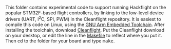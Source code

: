 This folder contains experimental code to support running Hackflight on the popular STM32F-based flight controllers,
by linking to the low-level device drivers (UART, I<sup>2</sup>C, SPI, PWM) in
the Cleanflight repository. It is easiest to compile this code on Linux, using
the [GNU Arm Embedded
Toolchain](https://developer.arm.com/open-source/gnu-toolchain/gnu-rm/downloads).
After installing the toolchain, download
[Cleanflight](https://github.com/cleanflight/cleanflight).  Put the Cleanflight
download on your desktop, or edit the line in the
[Makefile](https://github.com/simondlevy/Hackflight/blob/master/extras/stm32f/alienflightf3v1/Makefile#L26-L28)
to reflect where you put it. Then cd to the folder for your board and type
<tt>make</tt>.

